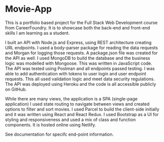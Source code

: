 # Movie-App

This is a portfolio based project for the Full Stack Web Development course from CareerFoundry. It is to showcase both the back-end and front-end skills
I am learning as a student. 

I built an API with Node.js and Express, using REST architecture creating URL endpoints. I used a body-parser package for reading the 
data requests and Morgan for logging those requests. A package.json file was created for the API as well. I used MongoDB to build the database and the business 
logic was modelled with Mongoose. This was written in JavaScript code. The API was tested using Postman and all endpoints passed 
testing. I was able to add authentication with tokens to user login and user endpoint requests. This all used validation logic and meet data security regulations. 
The API was deployed using Heroku and the code is all accessible publicly on GitHub. 

While there are many views, the application is a SPA (single-page application) I used state routing to navigate between views and created options to filter 
and sort movies. I used Parcel to build the client-side initially and it was written using React and React Redux. I used Bootstrap as a UI for styling and 
responsiveness and used a mix of class and function components. It is hosted online using Netlify. 

See documentation for specifc end-point information. 

